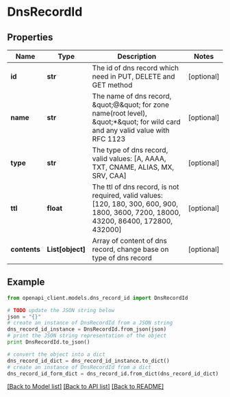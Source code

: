 # DnsRecordId


## Properties
Name | Type | Description | Notes
------------ | ------------- | ------------- | -------------
**id** | **str** | The id of dns record which need in PUT, DELETE and GET method | [optional] 
**name** | **str** | The name of dns record, \&quot;@\&quot; for zone name(root level), \&quot;*\&quot; for wild card and any valid value with RFC 1123 | [optional] 
**type** | **str** | The type of dns record, valid values: [A, AAAA, TXT, CNAME, ALIAS, MX, SRV, CAA] | [optional] 
**ttl** | **float** | The ttl of dns record, is not required, valid values: [120, 180, 300, 600, 900, 1800, 3600, 7200, 18000, 43200, 86400, 172800, 432000] | [optional] 
**contents** | **List[object]** | Array of content of dns record, change base on type of dns record | [optional] 

## Example

```python
from openapi_client.models.dns_record_id import DnsRecordId

# TODO update the JSON string below
json = "{}"
# create an instance of DnsRecordId from a JSON string
dns_record_id_instance = DnsRecordId.from_json(json)
# print the JSON string representation of the object
print DnsRecordId.to_json()

# convert the object into a dict
dns_record_id_dict = dns_record_id_instance.to_dict()
# create an instance of DnsRecordId from a dict
dns_record_id_form_dict = dns_record_id.from_dict(dns_record_id_dict)
```
[[Back to Model list]](../README.md#documentation-for-models) [[Back to API list]](../README.md#documentation-for-api-endpoints) [[Back to README]](../README.md)


